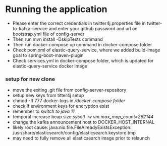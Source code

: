# Running the application
- Please enter the correct credentials in twitter4j.properties file in twitter-to-kafka-service 
and enter your github password and url on bootstrap.yml file of config-server
- Then run mvn install -DskipTests command
- Then run docker-compose up command in docker-compose folder
- Check pom.xml of elastic-query-service, where we added build-image goal to spring-boot-maven-plugin
- Check services.yml in docker-compose folder, which is updated for elastic-query-service docker image

### setup for new clone
- move the exiting .git file from config-server-repository
- setup new keys from titter4j setup
- chmod -R 777 docker-logs in */docker-compose folder*
- check if environment keys for encryption exist
- remember to *switch to java 11*
- temporal increase heap size *sysctl -w vm.max_map_count=262144*
- change the kafka announcement host to DOCKER_HOST_INTERNAL
- likely root cause: java.nio.file.FileAlreadyExistsException: /usr/share/elasticsearch/config/elasticsearch.keystore.tmp
- may need to fully remove all elasticsearch image prior to relaunch
